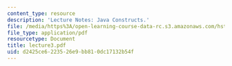 ```yaml
---
content_type: resource
description: 'Lecture Notes: Java Constructs.'
file: /media/https%3A/open-learning-course-data-rc.s3.amazonaws.com/hst-952-computing-for-biomedical-scientists-fall-2002/d2425ce6223526e9bb810dc17132b54f_lecture3.pdf
file_type: application/pdf
resourcetype: Document
title: lecture3.pdf
uid: d2425ce6-2235-26e9-bb81-0dc17132b54f
---
```

